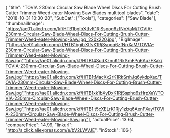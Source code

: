 {
	"title": "TOVIA 230mm Circular Saw Blade Wheel Discs For Cutting Brush Cutter Trimmer Weed-eater Mowing Saw Blades multitool blades",
	"date": "2018-10-31 10:30:20",
	"SubCat": ["Tools"],
	"categories": ["Saw Blade"],
	"thumbnailImage": "https://ae01.alicdn.com/kf/HTB1bgibXtfvK1RjSspoq6zfNpXaM/TOVIA-230mm-Circular-Saw-Blade-Wheel-Discs-For-Cutting-Brush-Cutter-Trimmer-Weed-eater-Mowing-Saw.jpg_220x220.jpg",
	"BigImage": ["https://ae01.alicdn.com/kf/HTB1bgibXtfvK1RjSspoq6zfNpXaM/TOVIA-230mm-Circular-Saw-Blade-Wheel-Discs-For-Cutting-Brush-Cutter-Trimmer-Weed-eater-Mowing-Saw.jpg","https://ae01.alicdn.com/kf/HTB14SudXznuK1RkSmFPq6AuzFXak/TOVIA-230mm-Circular-Saw-Blade-Wheel-Discs-For-Cutting-Brush-Cutter-Trimmer-Weed-eater-Mowing-Saw.jpg","https://ae01.alicdn.com/kf/HTB1tMacXx2rK1RkSnhJq6ykdpXac/TOVIA-230mm-Circular-Saw-Blade-Wheel-Discs-For-Cutting-Brush-Cutter-Trimmer-Weed-eater-Mowing-Saw.jpg","https://ae01.alicdn.com/kf/HTB1xk1bXyDxK1RjSsphq6zHrpXaY/TOVIA-230mm-Circular-Saw-Blade-Wheel-Discs-For-Cutting-Brush-Cutter-Trimmer-Weed-eater-Mowing-Saw.jpg","https://ae01.alicdn.com/kf/HTB1.t5cXELrK1Rjy1zbq6AenFXay/TOVIA-230mm-Circular-Saw-Blade-Wheel-Discs-For-Cutting-Brush-Cutter-Trimmer-Weed-eater-Mowing-Saw.jpg"],
	"actualPrice": 13.64,
	"comparePrice": 14.99,
	"linkurl": "http://s.click.aliexpress.com/e/bV2LWVJE",
	"inStock": 106
}
